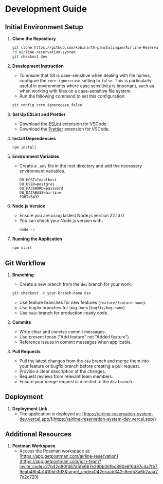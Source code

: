 # Development Guide

## Initial Environment Setup

1. **Clone the Repository**
    ```sh
    git clone https://github.com/kobinarth-panchalingam/Airline-Reservation-System.git
    cd airline-reservation-system
    git checkout dev
    ```
2. **Development Instruction**
    - To ensure that Git is case-sensitive when dealing with file names, configure the `core.ignorecase` setting to `false`. This is particularly useful in environments where case sensitivity is important, such as when working with files on a case-sensitive file system.
    - Run the following command to set this configuration:
    ```sh
    git config core.ignorecase false
    ```

3. **Set Up ESLint and Prettier**
    - Download the [ESLint](https://marketplace.visualstudio.com/items?itemName=dbaeumer.vscode-eslint) extension for VSCode:
    - Download the [Prettier](https://marketplace.visualstudio.com/items?itemName=esbenp.prettier-vscode) extension for VSCode.

4. **Install Dependencies**
    ```sh
    npm install
    ```

5. **Environment Variables**
    - Create a `.env` file in the root directory and add the necessary environment variables.
        ```env
        DB_HOST=localhost
        DB_USER=postgres
        DB_PASSWORD=password
        DB_DATABASE=airline
        PORT=5432
        ```

6. **Node.js Version**
    - Ensure you are using lastest Node.js version 22.13.0
    - You can check your Node.js version with:
        ```sh
        node -v
        ```

7. **Running the Application**
    ```sh
    npm start
    ```

## Git Workflow

1. **Branching**
    - Create a new branch from the `dev` branch for your work:
    ```sh
    git checkout -b your-branch-name dev
    ```
    - Use feature branches for new features (`feature/feature-name`).
    - Use bugfix branches for bug fixes (`bugfix/bug-name`).
    - Use `main` branch for production-ready code.

2. **Commits**
    - Write clear and concise commit messages.
    - Use present tense ("Add feature" not "Added feature").
    - Reference issues in commit messages when applicable.

3. **Pull Requests**
    - Pull the latest changes from the `dev` branch and merge them into your feature or bugfix branch before creating a pull request.
    - Provide a clear description of the changes.
    - Request reviews from relevant team members.
    - Ensure your merge request is directed to the `dev` branch.

## Deployment

1. **Deployment Link**
    - The application is deployed at: [https://airline-reservation-system-dev.vercel.app/](https://airline-reservation-system-dev.vercel.app/)

## Additional Resources

1. **Postman Workspace**
    - Access the Postman workspace at: [https://app.getpostman.com/airline-reservation](https://app.getpostman.com/join-team?invite_code=27b42d80fd87d5fe667e29bb06fbc890e6f6d87c4a7fe79eab46b4a1410bb3d3&target_code=042ecaab342c8edb3a6b2aaa27e2c720)
